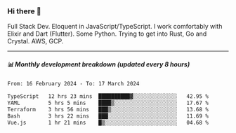 ### Hi there 👋

Full Stack Dev. Eloquent in JavaScript/TypeScript. I work comfortably with Elixir and Dart (Flutter). Some Python. Trying to get into Rust, Go and Crystal. AWS, GCP.

***

##### 📊 Monthly development breakdown (updated every 8 hours)

<!--START_SECTION:waka-->

```txt
From: 16 February 2024 - To: 17 March 2024

TypeScript   12 hrs 23 mins  ██████████▓░░░░░░░░░░░░░░   42.95 %
YAML         5 hrs 5 mins    ████▒░░░░░░░░░░░░░░░░░░░░   17.67 %
Terraform    3 hrs 56 mins   ███▒░░░░░░░░░░░░░░░░░░░░░   13.68 %
Bash         3 hrs 22 mins   ███░░░░░░░░░░░░░░░░░░░░░░   11.69 %
Vue.js       1 hr 21 mins    █▒░░░░░░░░░░░░░░░░░░░░░░░   04.68 %
```

<!--END_SECTION:waka-->
